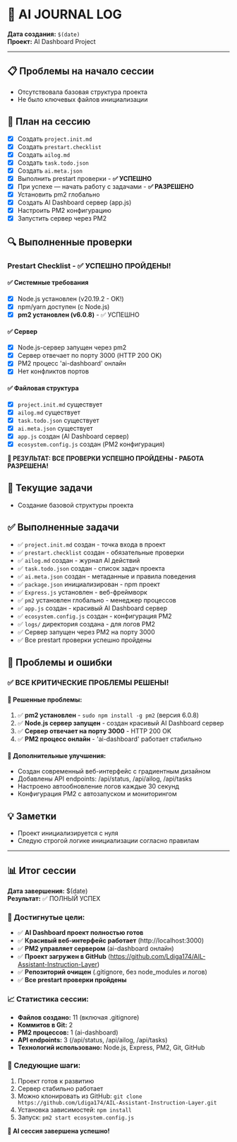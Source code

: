 # 🤖 AI JOURNAL LOG

**Дата создания:** `$(date)`  
**Проект:** AI Dashboard Project

---

## 📋 Проблемы на начало сессии
- Отсутствовала базовая структура проекта
- Не было ключевых файлов инициализации

## 📝 План на сессию
- [x] Создать `project.init.md`
- [x] Создать `prestart.checklist`
- [x] Создать `ailog.md`  
- [x] Создать `task.todo.json`
- [x] Создать `ai.meta.json`
- [x] Выполнить prestart проверки - **✅ УСПЕШНО**
- [x] При успехе — начать работу с задачами - **✅ РАЗРЕШЕНО**
- [x] Установить pm2 глобально
- [x] Создать AI Dashboard сервер (app.js)
- [x] Настроить PM2 конфигурацию
- [x] Запустить сервер через PM2

## 🔍 Выполненные проверки
### Prestart Checklist - ✅ УСПЕШНО ПРОЙДЕНЫ!

#### ✅ Системные требования
- [x] Node.js установлен (v20.19.2 - OK!)
- [x] npm/yarn доступен (с Node.js)
- [x] **pm2 установлен (v6.0.8)** - ✅ УСПЕШНО

#### ✅ Сервер  
- [x] Node.js-сервер запущен через pm2
- [x] Сервер отвечает по порту 3000 (HTTP 200 OK)
- [x] PM2 процесс 'ai-dashboard' онлайн
- [x] Нет конфликтов портов

#### ✅ Файловая структура
- [x] `project.init.md` существует
- [x] `ailog.md` существует  
- [x] `task.todo.json` существует
- [x] `ai.meta.json` существует
- [x] `app.js` создан (AI Dashboard сервер)
- [x] `ecosystem.config.js` создан (PM2 конфигурация)

**🎉 РЕЗУЛЬТАТ: ВСЕ ПРОВЕРКИ УСПЕШНО ПРОЙДЕНЫ - РАБОТА РАЗРЕШЕНА!**

## 🎯 Текущие задачи
- Создание базовой структуры проекта

## ✅ Выполненные задачи
- ✅ `project.init.md` создан - точка входа в проект
- ✅ `prestart.checklist` создан - обязательные проверки
- ✅ `ailog.md` создан - журнал AI действий
- ✅ `task.todo.json` создан - список задач проекта
- ✅ `ai.meta.json` создан - метаданные и правила поведения
- ✅ `package.json` инициализирован - npm проект
- ✅ `Express.js` установлен - веб-фреймворк
- ✅ `pm2` установлен глобально - менеджер процессов
- ✅ `app.js` создан - красивый AI Dashboard сервер
- ✅ `ecosystem.config.js` создан - конфигурация PM2
- ✅ `logs/` директория создана - для логов PM2
- ✅ Сервер запущен через PM2 на порту 3000
- ✅ Все prestart проверки успешно пройдены

## 🚫 Проблемы и ошибки
### ✅ ВСЕ КРИТИЧЕСКИЕ ПРОБЛЕМЫ РЕШЕНЫ!

#### 🎯 Решенные проблемы:
1. ✅ **pm2 установлен** - `sudo npm install -g pm2` (версия 6.0.8)
2. ✅ **Node.js сервер запущен** - создан красивый AI Dashboard сервер  
3. ✅ **Сервер отвечает на порту 3000** - HTTP 200 OK
4. ✅ **PM2 процесс онлайн** - 'ai-dashboard' работает стабильно

#### 🚀 Дополнительные улучшения:
- Создан современный веб-интерфейс с градиентным дизайном
- Добавлены API endpoints: /api/status, /api/ailog, /api/tasks
- Настроено автообновление логов каждые 30 секунд
- Конфигурация PM2 с автозапуском и мониторингом

## 💡 Заметки
- Проект инициализируется с нуля
- Следую строгой логике инициализации согласно правилам

---

## 📊 Итог сессии
**Дата завершения:** $(date)  
**Результат:** ✅ ПОЛНЫЙ УСПЕХ

### 🎯 Достигнутые цели:
- ✅ **AI Dashboard проект полностью готов**
- ✅ **Красивый веб-интерфейс работает** (http://localhost:3000)
- ✅ **PM2 управляет сервером** (ai-dashboard онлайн)
- ✅ **Проект загружен в GitHub** (https://github.com/Ldiga174/AIL-Assistant-Instruction-Layer)
- ✅ **Репозиторий очищен** (.gitignore, без node_modules и логов)
- ✅ **Все prestart проверки пройдены**

### 📈 Статистика сессии:
- **Файлов создано:** 11 (включая .gitignore)
- **Коммитов в Git:** 2
- **PM2 процессов:** 1 (ai-dashboard)
- **API endpoints:** 3 (/api/status, /api/ailog, /api/tasks)
- **Технологий использовано:** Node.js, Express, PM2, Git, GitHub

### 🚀 Следующие шаги:
1. Проект готов к развитию
2. Сервер стабильно работает  
3. Можно клонировать из GitHub: `git clone https://github.com/Ldiga174/AIL-Assistant-Instruction-Layer.git`
4. Установка зависимостей: `npm install`
5. Запуск: `pm2 start ecosystem.config.js`

**🧠 AI сессия завершена успешно!** 